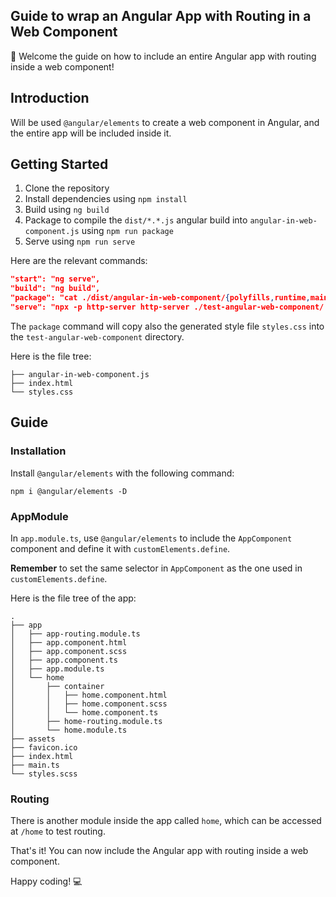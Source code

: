 ## Guide to wrap an Angular App with Routing in a Web Component


👋 Welcome the guide on how to include an entire Angular app with routing inside a web component!

Introduction
------------

Will be used `@angular/elements` to create a web component in Angular, and the entire app will be included inside it.

Getting Started
---------------

1.  Clone the repository
2.  Install dependencies using `npm install`
3.  Build using `ng build`
4.  Package to compile the `dist/*.*.js` angular build into `angular-in-web-component.js` using `npm run package`
5.  Serve using `npm run serve`

Here are the relevant commands:

```json
"start": "ng serve",
"build": "ng build",
"package": "cat ./dist/angular-in-web-component/{polyfills,runtime,main}.*.js > ./test-angular-web-component/angular-in-web-component.js && cp ./dist/angular-in-web-component/styles.*.css ./test-angular-web-component/styles.css",
"serve": "npx -p http-server http-server ./test-angular-web-component/ -o --cors --port 8080 -P http://localhost:8080?",
```

The `package` command will copy also the generated style file `styles.css` into the `test-angular-web-component` directory.

Here is the file tree:

```
├── angular-in-web-component.js
├── index.html
└── styles.css
```

Guide
-----

### Installation

Install `@angular/elements` with the following command:

`npm i @angular/elements -D`

### AppModule

In `app.module.ts`, use `@angular/elements` to include the `AppComponent` component and define it with `customElements.define`.

**Remember** to set the same selector in `AppComponent` as the one used in `customElements.define`.

Here is the file tree of the app:


```
.
├── app
│   ├── app-routing.module.ts
│   ├── app.component.html
│   ├── app.component.scss
│   ├── app.component.ts
│   ├── app.module.ts
│   └── home
│       ├── container
│       │   ├── home.component.html
│       │   ├── home.component.scss
│       │   └── home.component.ts
│       ├── home-routing.module.ts
│       └── home.module.ts
├── assets
├── favicon.ico
├── index.html
├── main.ts
└── styles.scss
```

### Routing

There is another module inside the app called `home`, which can be accessed at `/home` to test routing.

That's it! You can now include the Angular app with routing inside a web component.

Happy coding! 💻
